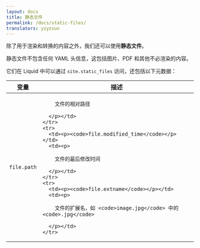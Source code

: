 ```yaml
---
layout: docs
title: 静态文件
permalink: /docs/static-files/
translators: yzyzsun
---
```


除了用于渲染和转换的内容之外，我们还可以使用**静态文件**。

静态文件不包含任何 YAML 头信息，这包括图片、PDF 和其他不必渲染的内容。

它们在 Liquid 中可以通过 `site.static_files` 访问，还包括以下元数据：

<div class="mobile-side-scroller">
<table>
  <thead>
    <tr>
      <th>变量</th>
      <th>描述</th>
    </tr>
  </thead>
  <tbody>
    <tr>
      <td><p><code>file.path</code></p></td>
      <td><p>

        文件的相对路径

      </p></td>
    </tr>
    <tr>
      <td><p><code>file.modified_time</code></p></td>
      <td><p>

        文件的最后修改时间

      </p></td>
    </tr>
    <tr>
      <td><p><code>file.extname</code></p></td>
      <td><p>

        文件的扩展名，如 <code>image.jpg</code> 中的 <code>.jpg</code>

      </p></td>
    </tr>
  </tbody>
</table>
</div>
